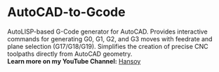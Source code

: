 # AutoCAD-to-Gcode
AutoLISP-based G-Code generator for AutoCAD. Provides interactive commands for generating G0, G1, G2, and G3 moves with feedrate and plane selection (G17/G18/G19). Simplifies the creation of precise CNC toolpaths directly from AutoCAD geometry.  
**Learn more on my YouTube Channel:** [Hansoy](https://www.youtube.com/@hansoy69)
